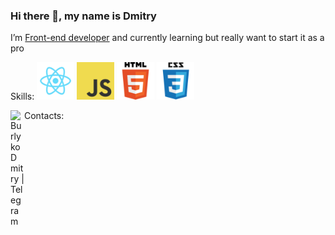 ### Hi there 👋, my name is Dmitry
I’m [Front-end developer](https://sites.google.com/view/burlykodmitry/%D0%B3%D0%BB%D0%B0%D0%B2%D0%BD%D0%B0%D1%8F-%D1%81%D1%82%D1%80%D0%B0%D0%BD%D0%B8%D1%86%D0%B0) and currently learning but really want to start it as a pro

Skills:
<code><img height="60" src="https://raw.githubusercontent.com/github/explore/80688e429a7d4ef2fca1e82350fe8e3517d3494d/topics/react/react.png"></code>
<code><img height="60" src="https://raw.githubusercontent.com/github/explore/80688e429a7d4ef2fca1e82350fe8e3517d3494d/topics/javascript/javascript.png"></code>
<code><img height="60" src="https://raw.githubusercontent.com/github/explore/80688e429a7d4ef2fca1e82350fe8e3517d3494d/topics/html/html.png"></code>
<code><img height="60" src="https://raw.githubusercontent.com/github/explore/80688e429a7d4ef2fca1e82350fe8e3517d3494d/topics/css/css.png"></code>

Contacts:
<a href="https://t.me/Dmitry_web">
 <img align="left" alt="Burlyko Dmitry | Telegram" width="22px" src="https://e7.pngegg.com/pngimages/32/447/png-clipart-computer-icons-telegram-business-partnership-telegram-icon-blue-angle.png" /></a>
